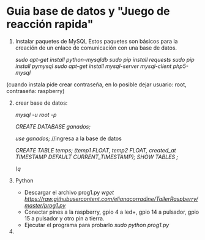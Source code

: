 # Guia base de datos y "Juego de reacción rapida" 

1. Instalar paquetes de MySQL Estos paquetes son básicos para la creación de un enlace de 
comunicación con una base de datos.

      *sudo apt-get install python-mysqldb*
      *sudo pip install requests*
      *sudo pip install pymysql*
      *sudo apt-get install mysql-server mysql-client php5-mysql*

(cuando instala pide crear contraseña, en lo posible dejar usuario: root, contraseña: raspberry)

2. crear base de datos:

      *mysql -u root -p*

      *CREATE DATABASE ganados;* 

      *use ganados;* //ingresa a la base de datos

      *CREATE TABLE temps;*
      *(temp1 FLOAT, temp2 FLOAT, created_at TIMESTAMP DEFAULT CURRENT_TIMESTAMP);*
      *SHOW TABLES ;*

      *\q*


3. Python

     + Descargar el archivo prog1.py 
      *wget https://raw.githubusercontent.com/elianacorradine/TallerRaspberry/master/prog1.py*
     + Conectar pines a la raspberry, gpio 4 a led+, gpio 14 a pulsador, gpio 15 a pulsador y otro pin a tierra.
     + Ejecutar el programa para probarlo *sudo python prog1.py* 
     
4. 
